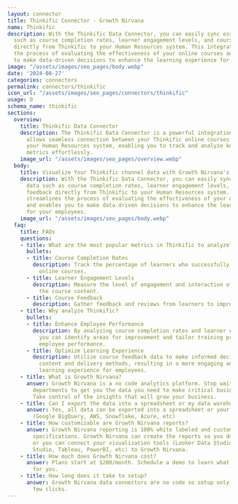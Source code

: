 ```yaml
---
layout: connector
title: Thinkific Connector - Growth Nirvana
name: Thinkific
description: With the Thinkific Data Connector, you can easily sync essential data
  such as course completion rates, learner engagement levels, and course feedback
  directly from Thinkific to your Human Resources system. This integration streamlines
  the process of evaluating the effectiveness of your online courses and enables you
  to make data-driven decisions to enhance the learning experience for your employees.
image: "/assets/images/seo_pages/body.webp"
date: '2024-08-27'
categories: connectors
permalink: connectors/thinkific
icon_url: "/assets/images/seo_pages/connectors/thinkific"
usage: 0
schema_name: thinkific
sections:
  overview:
    title: Thinkific Data Connector
    description: The Thinkific Data Connector is a powerful integration tool that
      allows seamless connection between your Thinkific online courses platform and
      your Human Resources system, enabling you to track and analyze key performance
      metrics effortlessly.
    image_url: "/assets/images/seo_pages/overview.webp"
  body:
    title: Visualize Your Thinkific channel data with Growth Nirvana's Thinkific Connector
    description: With the Thinkific Data Connector, you can easily sync essential
      data such as course completion rates, learner engagement levels, and course
      feedback directly from Thinkific to your Human Resources system. This integration
      streamlines the process of evaluating the effectiveness of your online courses
      and enables you to make data-driven decisions to enhance the learning experience
      for your employees.
    image_url: "/assets/images/seo_pages/body.webp"
  faq:
    title: FAQs
    questions:
    - title: What are the most popular metrics in Thinkific to analyze?
      bullets:
      - title: Course Completion Rates
        description: Track the percentage of learners who successfully complete the
          online courses.
      - title: Learner Engagement Levels
        description: Measure the level of engagement and interaction of learners with
          the course content.
      - title: Course Feedback
        description: Gather feedback and reviews from learners to improve course quality.
    - title: Why analyze Thinkific?
      bullets:
      - title: Enhance Employee Performance
        description: By analyzing course completion rates and learner engagement levels,
          you can identify areas for improvement and tailor training programs to boost
          employee performance.
      - title: Optimize Learning Experience
        description: Utilize course feedback data to make informed decisions on course
          content and delivery methods, resulting in a more engaging and effective
          learning experience for employees.
    - title: What is Growth Nirvana?
      answer: Growth Nirvana is a no code analytics platform. Stop waiting for other
        departments to get you the data you need to make critical business decisions.
        Take control of the insights that will grow your business.
    - title: Can I export the data into a spreadsheet or my data warehouse?
      answer: Yes, all data can be exported into a spreadsheet or your data warehouse
        (Google BigQuery, AWS, Snowflake, Azure, etc)
    - title: How customizable are Growth Nirvana reports?
      answer: Growth Nirvana reporting is 100% white labeled and customized to your
        specifications. Growth Nirvana can create the reports so you don’t have to
        or you can connect your visualization tools (Looker Data Studio/Google Data
        Studio, Tableau, PowerBI, etc) to Growth Nirvana.
    - title: How much does Growth Nirvana cost?
      answer: Plans start at $200/month. Schedule a demo to learn what plan is best
        for you.
    - title: How long does it take to setup?
      answer: Growth Nirvana data connectors are no code so setup only requires a
        few clicks.
---
```

